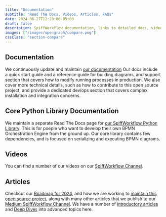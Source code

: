 ```yaml
---
title: "Documentation"
subtitle: "Read The Docs, Videos, Articles, FAQs"
date: 2024-06-27T12:20:00-05:00
draft: false
description: SpiffWorkflow documentation, links to detailed docs, videos, articles and FAQs.
images: ["/images/opengraph/compare.png"]
cssClass: "section-compare"
---
```


## Documentation

We continuously update and maintain [our documentation](https://spiff-arena.readthedocs.io/en/latest/index.html)  Our docs include a quick start guide and a reference guide for building diagrams, and support section that covers how to modify running processes in production.
We also cover more technical details, such as how to contribute to this  open source project, and provide a dedicated dev/ops section that covers complex installation and integration concerns.

## Core Python Library Documentation

We maintain a separate Read The Docs page for [our SpiffWorkflow Python Library](https://spiffworkflow.readthedocs.io/en/latest/index.html).
This is for poeple who want to develop their own BPMN Orchestration Engine from the ground up.
Our core library contains few dependencies, and is  focused on serializing and executing BPMN diagrams.

## Videos

You can find a number of our videos on our [SpiffWorkflow Channel](https://www.youtube.com/channel/UCtDHzDfhyvnAb8CFmdwucUA).

## Articles

Checkout our [Roadmap for 2024](https://medium.com/spiffworkflow/spiffworkflow-roadmap-2024-b4194f86cbb8),  and how we are working to [maintain this open source project](https://medium.com/spiffworkflow/how-we-maintain-a-healthy-open-source-project-2e6d7115f668), along with many other articles that we publish to our [Medium SpiffWorkflow Channel](https://medium.com/spiffworkflow).
We have a number of [introductory articles](/posts/articles/) and [Deep Dives](https://www.spiffworkflow.org/posts/deep_dives/) into advanced topics here.
